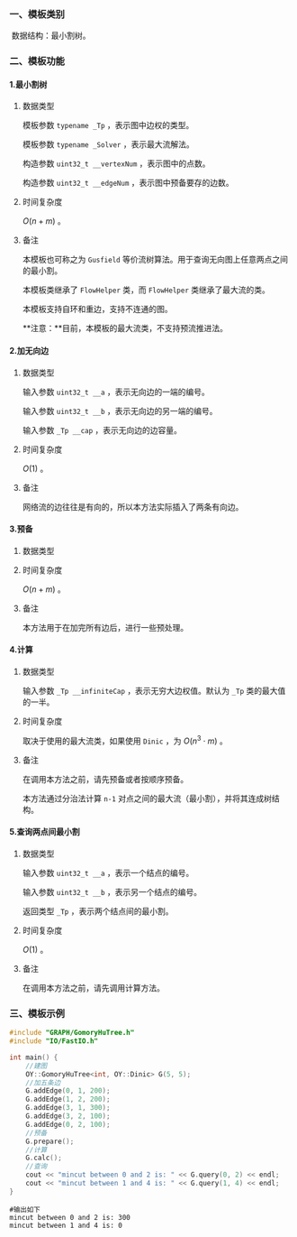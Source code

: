 ### 一、模板类别

​	数据结构：最小割树。

### 二、模板功能

#### 1.最小割树

1. 数据类型

   模板参数 `typename _Tp` ，表示图中边权的类型。

   模板参数 `typename _Solver` ，表示最大流解法。

   构造参数 `uint32_t __vertexNum`​ ，表示图中的点数。

   构造参数 `uint32_t __edgeNum` ，表示图中预备要存的边数。

2. 时间复杂度

   $O(n+m)$ 。

3. 备注

   本模板也可称之为 `Gusfield` 等价流树算法。用于查询无向图上任意两点之间的最小割。

   本模板类继承了 `FlowHelper` 类，而 `FlowHelper` 类继承了最大流的类。

   本模板支持自环和重边，支持不连通的图。

   **注意：**目前，本模板的最大流类，不支持预流推进法。

#### 2.加无向边

1. 数据类型

   输入参数 `uint32_t __a`​ ，表示无向边的一端的编号。

   输入参数 `uint32_t __b` ，表示无向边的另一端的编号。

   输入参数 `_Tp __cap` ，表示无向边的边容量。

2. 时间复杂度

   $O(1)$ 。

3. 备注

   网络流的边往往是有向的，所以本方法实际插入了两条有向边。

#### 3.预备

1. 数据类型

2. 时间复杂度

   $O(n+m)$ 。

3. 备注

   本方法用于在加完所有边后，进行一些预处理。

#### 4.计算

1. 数据类型

   输入参数 `_Tp __infiniteCap` ，表示无穷大边权值。默认为 `_Tp` 类的最大值的一半。

2. 时间复杂度

   取决于使用的最大流类，如果使用 `Dinic` ，为 $O(n^3\cdot m)$ 。

3. 备注

   在调用本方法之前，请先预备或者按顺序预备。

   本方法通过分治法计算 `n-1` 对点之间的最大流（最小割），并将其连成树结构。

#### 5.查询两点间最小割

1. 数据类型

   输入参数 `uint32_t __a`​ ，表示一个结点的编号。

   输入参数 `uint32_t __b` ，表示另一个结点的编号。

   返回类型 `_Tp` ，表示两个结点间的最小割。

2. 时间复杂度

   $O(1)$ 。

3. 备注

   在调用本方法之前，请先调用计算方法。

### 三、模板示例

```c++
#include "GRAPH/GomoryHuTree.h"
#include "IO/FastIO.h"

int main() {
    //建图
    OY::GomoryHuTree<int, OY::Dinic> G(5, 5);
    //加五条边
    G.addEdge(0, 1, 200);
    G.addEdge(1, 2, 200);
    G.addEdge(3, 1, 300);
    G.addEdge(3, 2, 100);
    G.addEdge(0, 2, 100);
    //预备
    G.prepare();
    //计算
    G.calc();
    //查询
    cout << "mincut between 0 and 2 is: " << G.query(0, 2) << endl;
    cout << "mincut between 1 and 4 is: " << G.query(1, 4) << endl;
}
```

```
#输出如下
mincut between 0 and 2 is: 300
mincut between 1 and 4 is: 0

```

